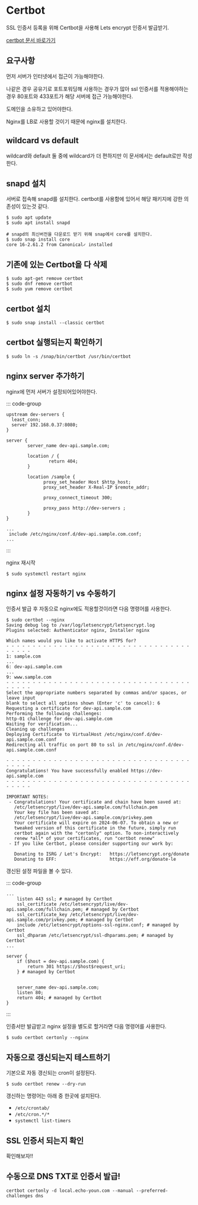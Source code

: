 # Certbot

SSL 인증서 등록을 위해 Certbot을 사용해 Lets encrypt 인증서 발급받기.

[certbot 문서 바로가기](https://certbot.eff.org/instructions?ws=nginx&os=ubuntufocal&tab=standard)

## 요구사항
먼저 서버가 인터넷에서 접근이 가능해야한다.

나같은 경우 공유기로 포트포워딩해 사용하는 경우가 많아 ssl 인증서를 적용해야하는 경우 80포트와 433포트가 해당 서버에 접근 가능해야한다.

도메인을 소유하고 있어야한다.

Nginx를 LB로 사용할 것이기 때문에 nginx를 설치한다.

## wildcard vs default
wildcard와 default 둘 중에 wildcard가 더 편하지만 이 문서에서는 default로만 작성한다.

## snapd 설치

서버로 접속해 snapd를 설치한다. certbot를 사용함에 있어서 해당 패키지에 강한 의존성이 있는것 같다.

```shell
$ sudo apt update
$ sudo apt install snapd

# snapd의 최신버전을 다운로드 받기 위해 snap에서 core를 설치한다.
$ sudo snap install core
core 16-2.61.2 from Canonical✓ installed
```

## 기존에 있는 Certbot을 다 삭제

```
$ sudo apt-get remove certbot
$ sudo dnf remove certbot
$ sudo yum remove certbot
```

## certbot 설치

```
$ sudo snap install --classic certbot
```

## certbot 실행되는지 확인하기

```
$ sudo ln -s /snap/bin/certbot /usr/bin/certbot 
```

## nginx server 추가하기

nginx에 먼저 서버가 설정되어있어야한다.

::: code-group

``` [conf.d/dev-api.sample.com.conf]
upstream dev-servers {
  least_conn;
  server 192.168.0.37:8080;
}

server {
        server_name dev-api.sample.com;

        location / {
                return 404;
        }

        location /sample {
              proxy_set_header Host $http_host;
              proxy_set_header X-Real-IP $remote_addr;

              proxy_connect_timeout 300;

              proxy_pass http://dev-servers ;
        }
}
```

``` [nginx.conf]
...
 include /etc/nginx/conf.d/dev-api.sample.com.conf;
...
```

:::

nginx 재시작

```
$ sudo systemctl restart nginx
```


## nginx 설정 자동하기 vs 수동하기

인증서 발급 후 자동으로 nginx에도 적용할것이라면 다음 명령어를 사용한다.

```
$ sudo certbot --nginx
Saving debug log to /var/log/letsencrypt/letsencrypt.log
Plugins selected: Authenticator nginx, Installer nginx

Which names would you like to activate HTTPS for?
- - - - - - - - - - - - - - - - - - - - - - - - - - - - - - - - - - - - - - - -
1: sample.com
...
6: dev-api.sample.com
...
9: www.sample.com
- - - - - - - - - - - - - - - - - - - - - - - - - - - - - - - - - - - - - - - -
Select the appropriate numbers separated by commas and/or spaces, or leave input
blank to select all options shown (Enter 'c' to cancel): 6
Requesting a certificate for dev-api.sample.com
Performing the following challenges:
http-01 challenge for dev-api.sample.com
Waiting for verification...
Cleaning up challenges
Deploying Certificate to VirtualHost /etc/nginx/conf.d/dev-api.sample.com.conf
Redirecting all traffic on port 80 to ssl in /etc/nginx/conf.d/dev-api.sample.com.conf

- - - - - - - - - - - - - - - - - - - - - - - - - - - - - - - - - - - - - - - -
Congratulations! You have successfully enabled https://dev-api.sample.com
- - - - - - - - - - - - - - - - - - - - - - - - - - - - - - - - - - - - - - - -

IMPORTANT NOTES:
 - Congratulations! Your certificate and chain have been saved at:
   /etc/letsencrypt/live/dev-api.sample.com/fullchain.pem
   Your key file has been saved at:
   /etc/letsencrypt/live/dev-api.sample.com/privkey.pem
   Your certificate will expire on 2024-06-07. To obtain a new or
   tweaked version of this certificate in the future, simply run
   certbot again with the "certonly" option. To non-interactively
   renew *all* of your certificates, run "certbot renew"
 - If you like Certbot, please consider supporting our work by:

   Donating to ISRG / Let's Encrypt:   https://letsencrypt.org/donate
   Donating to EFF:                    https://eff.org/donate-le
```

갱신된 설정 파일을 볼 수 있다.

::: code-group

``` [conf.d/dev-api.sample.com.conf]
...
    listen 443 ssl; # managed by Certbot
    ssl_certificate /etc/letsencrypt/live/dev-api.sample.com/fullchain.pem; # managed by Certbot
    ssl_certificate_key /etc/letsencrypt/live/dev-api.sample.com/privkey.pem; # managed by Certbot
    include /etc/letsencrypt/options-ssl-nginx.conf; # managed by Certbot
    ssl_dhparam /etc/letsencrypt/ssl-dhparams.pem; # managed by Certbot
...

server {
    if ($host = dev-api.sample.com) {
        return 301 https://$host$request_uri;
    } # managed by Certbot


    server_name dev-api.sample.com;
    listen 80;
    return 404; # managed by Certbot
}
```

:::

인증서만 발급받고 nginx 설정을 별도로 할거라면 다음 명령어를 사용한다.

```
$ sudo certbot certonly --nginx
```

## 자동으로 갱신되는지 테스트하기

기본으로 자동 갱신되는 cron이 설정된다.

```
$ sudo certbot renew --dry-run
```

갱신하는 명령어는 아래 중 한곳에 설치된다.

- `/etc/crontab/`
- `/etc/cron.*/*`
- `systemctl list-timers`

## SSL 인증서 되는지 확인

확인해보자!!


## 수동으로 DNS TXT로 인증서 발급!
```
certbot certonly -d local.echo-youn.com --manual --preferred-challenges dns
```
